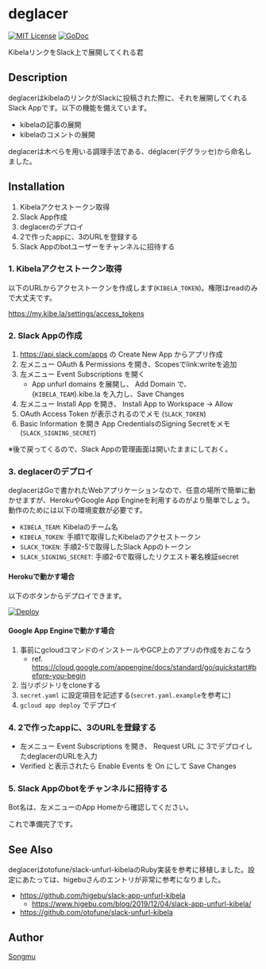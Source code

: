 deglacer
=======

[![MIT License](http://img.shields.io/badge/license-MIT-blue.svg?style=flat-square)][license]
[![GoDoc](https://godoc.org/github.com/Songmu/deglacer?status.svg)][godoc]

[actions]: https://github.com/Songmu/deglacer/actions?workflow=test
[license]: https://github.com/Songmu/deglacer/blob/master/LICENSE
[godoc]: https://godoc.org/github.com/Songmu/deglacer

KibelaリンクをSlack上で展開してくれる君

## Description

deglacerはkibelaのリンクがSlackに投稿された際に、それを展開してくれるSlack Appです。以下の機能を備えています。

- kibelaの記事の展開
- kibelaのコメントの展開

deglacerは木べらを用いる調理手法である、déglacer(デグラッセ)から命名しました。

## Installation

1. Kibelaアクセストークン取得
2. Slack App作成
3. deglacerのデプロイ
4. 2で作ったappに、3のURLを登録する
5. Slack Appのbotユーザーをチャンネルに招待する

### 1. Kibelaアクセストークン取得

以下のURLからアクセストークンを作成します(`KIBELA_TOKEN`)。権限はreadのみで大丈夫です。

<https://my.kibe.la/settings/access_tokens>

### 2. Slack Appの作成

1. https://api.slack.com/apps の Create New App からアプリ作成
2. 左メニュー OAuth & Permissions を開き、Scopesでlink:writeを追加
3. 左メニュー Event Subscriptions を開く
    - App unfurl domains を展開し、 Add Domain で、 {`KIBELA_TEAM`}.kibe.la を入力し、Save Changes
4. 左メニュー Install App を開き、 Install App to Workspace -> Allow
5. OAuth Access Token が表示されるのでメモ (`SLACK_TOKEN`)
6. Basic Information を開き App CredentialsのSigning Secretをメモ (`SLACK_SIGNING_SECRET`)

※後で戻ってくるので、Slack Appの管理画面は開いたままにしておく。

### 3. deglacerのデプロイ

deglacerはGoで書かれたWebアプリケーションなので、任意の場所で簡単に動かせますが、HerokuやGoogle App Engineを利用するのがより簡単でしょう。動作のためには以下の環境変数が必要です。

- `KIBELA_TEAM`: Kibelaのチーム名
- `KIBELA_TOKEN`: 手順1で取得したKibelaのアクセストークン
- `SLACK_TOKEN`: 手順2-5で取得したSlack Appのトークン
- `SLACK_SIGNING_SECRET`: 手順2-6で取得したリクエスト署名検証secret

#### Herokuで動かす場合

以下のボタンからデプロイできます。

[![Deploy](https://www.herokucdn.com/deploy/button.svg)](https://heroku.com/deploy)

#### Google App Engineで動かす場合

1. 事前にgcloudコマンドのインストールやGCP上のアプリの作成をおこなう
    - ref. https://cloud.google.com/appengine/docs/standard/go/quickstart#before-you-begin
2. 当リポジトリをcloneする
3. `secret.yaml` に設定項目を記述する(`secret.yaml.example`を参考に)
4. `gcloud app deploy` でデプロイ

### 4. 2で作ったappに、3のURLを登録する

- 左メニュー Event Subscriptions を開き、 Request URL に 3でデプロイしたdeglacerのURLを入力
- Verified と表示されたら Enable Events を On にして Save Changes

### 5. Slack Appのbotをチャンネルに招待する

Bot名は、左メニューのApp Homeから確認してください。

これで準備完了です。

## See Also

deglacerはotofune/slack-unfurl-kibelaのRuby実装を参考に移植しました。設定にあたっては、higebuさんのエントリが非常に参考になりました。

- https://github.com/higebu/slack-app-unfurl-kibela
    - https://www.higebu.com/blog/2019/12/04/slack-app-unfurl-kibela/
- https://github.com/otofune/slack-unfurl-kibela

## Author

[Songmu](https://github.com/Songmu)
